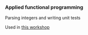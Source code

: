 ### Applied functional programming

Parsing integers and writing unit tests

Used in [this workshop](https://github.com/Zaid-Ajaj/safe-workshop-foothill-solutions)